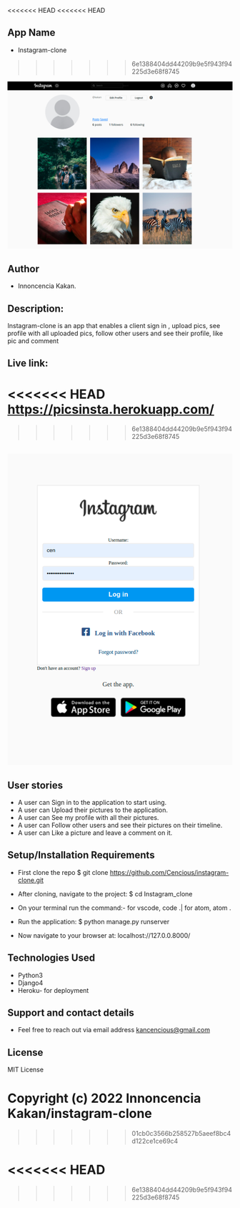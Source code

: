 <<<<<<< HEAD
<<<<<<< HEAD
## App Name
* Instagram-clone

>>>>>>> 6e1388404dd44209b9e5f943f94225d3e68f8745

![Alt text](./static/screenshot/home.png "Optional Title")

## Author
* Innoncencia Kakan.

## Description:
Instagram-clone is an app that enables a client sign in , upload pics, see profile with all uploaded pics, follow other users and see their profile, like pic and comment

## Live link:
<<<<<<< HEAD
https://picsinsta.herokuapp.com/
=======

>>>>>>> 6e1388404dd44209b9e5f943f94225d3e68f8745

##
![Alt text](./static/screenshot/signin.png "Optional Title")



## User stories

* A user can Sign in to the application to start using.
* A user can Upload their pictures to the application. 
* A user can See my profile with all their pictures.
* A user can Follow other users and see their pictures on their timeline.
* A user can Like a picture and leave a comment on it.



## Setup/Installation Requirements
* First clone the repo $ git clone https://github.com/Cencious/instagram-clone.git

* After cloning, navigate to the project: $ cd Instagram_clone

* On your terminal run the command:- for vscode, code .| for atom, atom .

* Run the application: $ python manage.py runserver

* Now navigate to your browser at: localhost://127.0.0.8000/

## Technologies Used
* Python3 <br>
* Django4 <br>
* Heroku- for deployment

## Support and contact details
* Feel free to reach out via email address kancencious@gmail.com

## License
MIT License

Copyright (c) 2022 Innoncencia Kakan/instagram-clone
=======
>>>>>>> 01cb0c3566b258527b5aeef8bc4d122ce1ce69c4










<<<<<<< HEAD
=======











>>>>>>> 6e1388404dd44209b9e5f943f94225d3e68f8745
